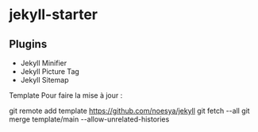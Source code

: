 # jekyll-starter

## Plugins
* Jekyll Minifier
* Jekyll Picture Tag
* Jekyll Sitemap

Template
Pour faire la mise à jour :

git remote add template https://github.com/noesya/jekyll
git fetch --all
git merge template/main --allow-unrelated-histories